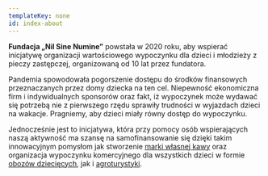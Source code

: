 ```yaml
---
templateKey: none
id: index-about
---
```

**Fundacja „Nil Sine Numine”** powstała w 2020 roku, aby wspierać inicjatywę organizacji wartościowego wypoczynku dla dzieci i młodzieży z pieczy zastępczej, organizowaną od 10 lat przez fundatora. 



Pandemia spowodowała pogorszenie dostępu do środków finansowych przeznaczanych przez  domy dziecka na ten cel. Niepewność ekonomiczna firm i indywidualnych sponsorów oraz fakt, iż wypoczynek może wydawać się potrzebą nie z pierwszego rzędu sprawiły trudności w wyjazdach dzieci na wakacje. Pragniemy, aby dzieci miały równy dostęp do wypoczynku.



Jednocześnie jest to inicjatywa, która przy pomocy osób wspierających naszą aktywność ma szansę na samofinansowanie się dzięki takim innowacyjnym pomysłom jak stworzenie [marki własnej kawy](https://numine.pl/shop/) oraz organizacja wypoczynku komercyjnego dla wszystkich dzieci w formie [obozów dziecięcych](https://obozydzieciece.pl/), jak i [agroturystyki](http://noclegitykocin.pl/).